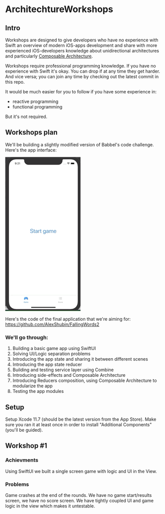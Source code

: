 # ArchitechtureWorkshops

## Intro

Workshops are designed to give developers who have no experience with Swift an overview of modern iOS-apps development and share with more experienced iOS-developers knowledge about unidirectional architectures and particularly [Composable Architecture](https://github.com/pointfreeco/swift-composable-architecture).

Workshops require professional programming knowledge. If you have no experience with Swift it's okay. You can drop if at any time they get harder. And vice versa; you can join any time by checking out the latest commit in this repo.

It would be much easier for you to follow if you have some experience in:
 - reactive programming
 - functional programming
 
But it's not required.

## Workshops plan

We'll be building a slightly modified version of Babbel's code challenge. Here's the app interface:

 ![alt-text](https://github.com/AlexShubin/ArchitechtureWorkshops/blob/master/game.gif)

Here's the code of the final application that we're aiming for: https://github.com/AlexShubin/FallingWords2
 
### We'll go through:

 1. Building a basic game app using SwiftUI
 2. Solving UI/Logic separation problems
 3. Introducing the app state and sharing it between different scenes
 4. Introducing the app state reducer
 5. Building and testing service layer using Combine
 6. Introducing side-effects and Composable Architecture
 7. Introducing Reducers composition, using Composable Architecture to modularize the app
 8. Testing the app modules

## Setup

Setup Xcode 11.7 (should be the latest version from the App Store). Make sure you ran it at least once in order to install "Additional Components" (you'll be guided).

## Workshop #1

### Achievments

Using SwiftUI we built a single screen game with logic and UI in the View.

### Problems

Game crashes at the end of the rounds. We have no game start/results screen, we have no score screen.
We have tightly coupled UI and game logic in the view which makes it untestable.
